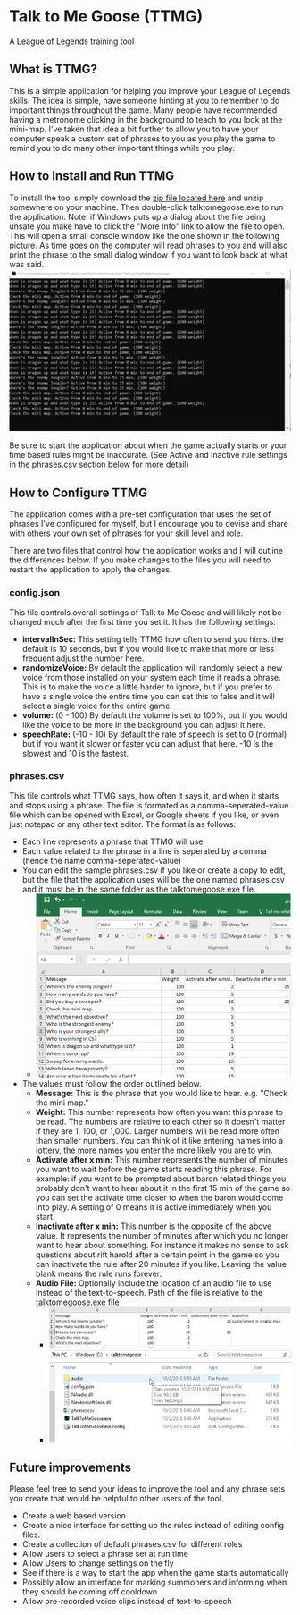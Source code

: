 # Talk to Me Goose (TTMG)
A League of Legends training tool

## What is TTMG?
This is a simple application for helping you improve your League of Legends skills. The idea is simple, have someone hinting at you to remember to do important things throughout the game. Many people have recommended having a metronome clicking in the background to teach to you look at the mini-map. I've taken that idea a bit further to allow you to have your computer speak a custom set of phrases to you as you play the game to remind you to do many other important things while you play.

## How to Install and Run TTMG
To install the tool simply download the [zip file located here](https://github.com/jaboc83/talktomegoose/raw/master/Releases/talktomegoose-1.1.0.0.zip) and unzip somewhere on your machine. Then double-click talktomegoose.exe to run the application. Note: if Windows puts up a dialog about the file being unsafe you make have to click the "More Info" link to allow the file to open. This will open a small console window like the one shown in the following picture. As time goes on the computer will read phrases to you and will also print the phrase to the small dialog window if you want to look back at what was said.
 ![Console App Running](screenshots/console.png "View of running console application")
 
 Be sure to start the application about when the game actually starts or your time based rules might be inaccurate. (See Active and Inactive rule settings in the phrases.csv section below for more detail)
 
## How to Configure TTMG
The application comes with a pre-set configuration that uses the set of phrases I've configured for myself, but I encourage you to devise and share with others your own set of phrases for your skill level and role.

There are two files that control how the application works and I will outline the differences below. If you make changes to the files you will need to restart the application to apply the changes.
### config.json
This file controls overall settings of Talk to Me Goose and will likely not be changed much after the first time you set it. It has the following settings:
* **intervalInSec:** This setting tells TTMG how often to send you hints. the default is 10 seconds, but if you would like to make that more or less frequent adjust the number here.
* **randomizeVoice:** By default the application will randomly select a new voice from those installed on your system each time it reads a phrase. This is to make the voice a little harder to ignore, but if you prefer to have a single voice the entire time you can set this to false and it will select a single voice for the entire game.
* **volume:** (0 - 100) By default the volume is set to 100%, but if you would like the voice to be more in the background you can adjust it here.
* **speechRate:** (-10 - 10) By default the rate of speech is set to 0 (normal) but if you want it slower or faster you can adjust that here. -10 is the slowest and 10 is the fastest.

### phrases.csv
This file controls what TTMG says, how often it says it, and when it starts and stops using a phrase.
The file is formated as a comma-seperated-value file which can be opened with Excel, or Google sheets if you like, or even just notepad or any other text editor. The format is as follows:
* Each line represents a phrase that TTMG will use
* Each value related to the phrase in a line is seperated by a comma (hence the name comma-seperated-value)
* You can edit the sample phrases.csv if you like or create a copy to edit, but the file that the application uses will be the one named phrases.csv and it must be in the same folder as the talktomegoose.exe file.
  * ![Phrases CSV file](screenshots/phrasescsv.png "View of phrases in Excel")
* The values must follow the order outlined below.
  * **Message:** This is the phrase that you would like to hear. e.g. "Check the mini map."
  * **Weight:** This number represents how often you want this phrase to be read. The numbers are relative to each other so it doesn't matter if they are 1, 100, or 1,000. Larger numbers will be read more often than smaller numbers. You can think of it like entering names into a lottery, the more names you enter the more likely you are to win. 
  * **Activate after x min:** This number represents the number of minutes you want to wait before the game starts reading this phrase. For example: if you want to be prompted about baron related things you probably don't want to hear about it in the first 15 min of the game so you can set the activate time closer to when the baron would come into play. A setting of 0 means it is active immediately when you start.
  * **Inactivate after x min:** This number is the opposite of the above value. It represents the number of minutes after which you no longer want to hear about something. For instance it makes no sense to ask questions about rift harold after a certain point in the game so you can inactivate the rule after 20 minutes if you like. Leaving the value blank means the rule runs forever.
  * **Audio File:** Optionally include the location of an audio file to use instead of the text-to-speech. Path of the file is relative to the talktomegoose.exe file
    * ![Audio File In CSV](screenshots/soundfileincsv.png "Adding a sound file path to the config")
	* ![Audio File In folder](screenshots/folderforaudio.png "location of a sound file that matches the path")
	

## Future improvements
Please feel free to send your ideas to improve the tool and any phrase sets you create that would be helpful to other users of the tool.
* Create a web based version
* Create a nice interface for setting up the rules instead of editing config files.
* Create a collection of default phrases.csv for different roles
* Allow users to select a phrase set at run time
* Allow Users to change settings on the fly
* See if there is a way to start the app when the game starts automatically
* Possibly allow an interface for marking summoners and informing when they should be coming off cooldown
* Allow pre-recorded voice clips instead of text-to-speech


